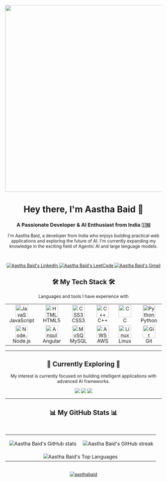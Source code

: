 <div align="center">
  <img src="https://i.pinimg.com/736x/91/d3/b5/91d3b5eb246e4a990aab158dc2ee3cb7.jpg" width="600"/>
</div>

<div align="center">
  <h1>Hey there, I'm Aastha Baid 👋</h1>
</div>

<div align="center">
  <h3>A Passionate Developer & AI Enthusiast from India 🇮🇳</h3>
</div>

<div align="center">
  <p>I'm Aastha Baid, a developer from India who enjoys building practical web applications and exploring the future of AI. I'm currently expanding my knowledge in the exciting field of Agentic AI and large language models.</p>
</div>

<br>

<p align="center">
  <a href="https://www.linkedin.com/in/aastha-baid-a9b290268/" target="_blank">
    <img src="https://img.shields.io/badge/LinkedIn-0077B5?style=for-the-badge&logo=linkedin&logoColor=white" alt="Aastha Baid's LinkedIn" />
  </a>
  <a href="https://leetcode.com/u/aasthabaid/" target="_blank">
    <img src="https://img.shields.io/badge/LeetCode-FFA116?style=for-the-badge&logo=leetcode&logoColor=black" alt="Aastha Baid's LeetCode" />
  </a>
  <a href="mailto:aasthabaid3@gmail.com" target="_blank">
    <img src="https://img.shields.io/badge/Gmail-D14836?style=for-the-badge&logo=gmail&logoColor=white" alt="Aastha Baid's Gmail" />
  </a>
</p>



<div align="center">
  <h2>🛠️ My Tech Stack 🛠️</h2>
  <p>Languages and tools I have experience with</p>
</div>

<table align="center">
  <tr>
    <td align="center" width="150">
      <img src="https://skillicons.dev/icons?i=js" width="40" height="40" alt="JavaScript" />
      <br>JavaScript
    </td>
    <td align="center" width="150">
      <img src="https://skillicons.dev/icons?i=html" width="40" height="40" alt="HTML5" />
      <br>HTML5
    </td>
    <td align="center" width="150">
      <img src="https://skillicons.dev/icons?i=css" width="40" height="40" alt="CSS3" />
      <br>CSS3
    </td>
    <td align="center" width="150">
      <img src="https://skillicons.dev/icons?i=cpp" width="40" height="40" alt="C++" />
      <br>C++
    </td>
    <td align="center" width="150">
      <img src="https://skillicons.dev/icons?i=c" width="40" height="40" alt="C" />
      <br>C
    </td>
    <td align="center" width="150">
      <img src="https://skillicons.dev/icons?i=python" width="40" height="40" alt="Python" />
      <br>Python
    </td>
  </tr>
  <tr>
    <td align="center" width="150">
      <img src="https://skillicons.dev/icons?i=nodejs" width="40" height="40" alt="Node.js" />
      <br>Node.js
    </td>
    <td align="center" width="150">
      <img src="https://skillicons.dev/icons?i=angular" width="40" height="40" alt="Angular" />
      <br>Angular
    </td>
    <td align="center" width="150">
      <img src="https://skillicons.dev/icons?i=mysql" width="40" height="40" alt="MySQL" />
      <br>MySQL
    </td>
    <td align="center" width="150">
      <img src="https://skillicons.dev/icons?i=aws" width="40" height="40" alt="AWS" />
      <br>AWS
    </td>
    <td align="center" width="150">
      <img src="https://skillicons.dev/icons?i=linux" width="40" height="40" alt="Linux" />
      <br>Linux
    </td>
     <td align="center" width="150">
      <img src="https://skillicons.dev/icons?i=git" width="40" height="40" alt="Git" />
      <br>Git
    </td>
  </tr>
</table>

---

<div align="center">
  <h2>🧠 Currently Exploring 🧠</h2>
  <p>My interest is currently focused on building intelligent applications with advanced AI frameworks.</p>
  <p>
    <a href="https://www.langchain.com/" target="_blank"><img src="https://img.shields.io/badge/LangChain-1E90FF?style=for-the-badge" /></a>
    <a href="https://langchain-ai.github.io/langgraph/" target="_blank"><img src="https://img.shields.io/badge/LangGraph-2E8B57?style=for-the-badge" /></a>
    <a href="https://en.wikipedia.org/wiki/Software_agent" target="_blank"><img src="https://img.shields.io/badge/Agentic%20AI-FF4500?style=for-the-badge" /></a>
  </p>
</div>

---

<div align="center">
  <h2>📊 My GitHub Stats 📊</h2>
</div>

<br>

<table width="100%">
  <tr>
    <td width="50%" valign="top">
      <p align="center">
        <img src="https://github-readme-stats.vercel.app/api?username=aasthabaid&show_icons=true&theme=tokyonight&hide_border=true&locale=en" alt="Aastha Baid's GitHub stats" />
      </p>
    </td>
    <td width="50%" valign="top">
      <p align="center">
        <img src="https://github-readme-streak-stats.herokuapp.com/?user=aasthabaid&theme=tokyonight&hide_border=true" alt="Aastha Baid's GitHub streak" />
      </p>
    </td>
  </tr>
  <tr>
    <td colspan="2" align="center">
      <img src="https://github-readme-stats.vercel.app/api/top-langs/?username=aasthabaid&layout=compact&theme=tokyonight&hide_border=true" alt="Aastha Baid's Top Languages" />
    </td>
  </tr>
</table>

<br>

<div align="center">
  <a href="https://github.com/aasthabaid">
    <img src="https://komarev.com/ghpvc/?username=aasthabaid&label=Profile%20views&color=0e75b6&style=flat-square" alt="aasthabaid" />
  </a>
</div>

